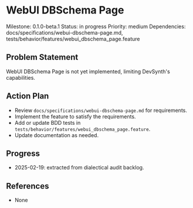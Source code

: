 # WebUI DBSchema Page
Milestone: 0.1.0-beta.1
Status: in progress
Priority: medium
Dependencies: docs/specifications/webui-dbschema-page.md, tests/behavior/features/webui_dbschema_page.feature

## Problem Statement
WebUI DBSchema Page is not yet implemented, limiting DevSynth's capabilities.


## Action Plan
- Review `docs/specifications/webui-dbschema-page.md` for requirements.
- Implement the feature to satisfy the requirements.
- Add or update BDD tests in `tests/behavior/features/webui_dbschema_page.feature`.
- Update documentation as needed.

## Progress
- 2025-02-19: extracted from dialectical audit backlog.

## References
- None
